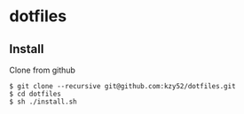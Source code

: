dotfiles
===================

Install
-------

Clone from github

```
$ git clone --recursive git@github.com:kzy52/dotfiles.git
$ cd dotfiles
$ sh ./install.sh
```
